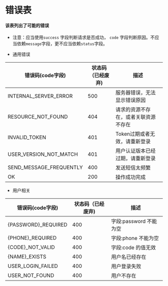 # 错误表
#### 该表列出了可能的错误

* 注意：应当使用```success``` 字段判断请求是否成功， ```code``` 字段判断原因。不应当依赖```message```字段，更不应当依赖```status```字段。

* 通用错误

| 错误码(code字段)        |  状态码（已经废弃)  |  描述                                 |
|-----------------------|-------------------|-------------------------------------|
| INTERNAL_SERVER_ERROR |       500         | 服务器错误，无法显示错误原因              |
| RESOURCE_NOT_FOUND    |       404         | 请求的资源不存在，或者关联资源不存在       |
| INVALID_TOKEN         |       401         | Token过期或者无效，请重新登录            |
| USER_VERSION_NOT_MATCH|       401         | 用户认证版本已经过期，请重新登录           |
|SEND_MESSAGE_FREQUENTLY|       400         | 发送短信太频繁                          |  
| OK                    |       200         | 操作成功完成                           |


* 用户相关

| 错误码(code字段)        |  状态码（已经废弃)  |  描述                                 |
|-----------------------|-------------------|-------------------------------------|
| {PASSWORD}\_REQUIRED  |       400         | 字段:password 不能为空                |
| {PHONE}\_REQUIRED     |       400         | 字段:phone 不能为空                    |
| {CODE}\_NOT_VALID     |       400         | 字段:code 的值无效                    |
| {NAME}\_EXISTS        |       400         | 用户名已经存在                         |
| USER_LOGIN_FAILED     |       400         | 用户登录失败                           |
| USER_NOT_FOUND        |       400         | 用户不存在                            |
